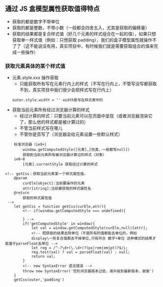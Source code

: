 ## 通过 JS 盒模型属性获取值得特点

- 获取的都是数字不带单位
- 获取的都是整数，不带小数（一般都会四舍五入，尤其是获取的偏移量）
- 获取的结果都是复合样式值（好几个元素的样式组合在一起的值），如果只想获取单一样式值（例如：只想获取 padding），我们的盒子模型属性就操作不了了（这不能说没有用，真实项目中，有时候我们就是需要获取组合的值来完成一些操作）

### 获取元素具体的某个样式值

- 元素.style.xxx 操作获取
  - 只能获取所有写在元素行内上的样式（不写在行内上，不管写没写都获取不到，真实项目中我们很少会把样式写在行内上）
  ```
  outer.style.width = '' width是写在样式表中的
  ```
- 获取当前元素所有经过浏览器计算的样式
  - 经过计算的样式：只要当前元素可以在页面中呈现（或者浏览器渲染它了，那么他的样式都是被计算过的）
  - 不管当前样式写在哪儿
  - 不管你是否写了（浏览器会给元素设置一些默认样式）

```
    标准浏览器（ie9+)
        window.getComputedStyle([元素],[伪类，一般都写null])
        获取到当前元素所有被浏览器计算过的样式（对象）
    ie6~8
        [元素].currentStyle 获取经过计算的样式
```

```
<!-- getCss：获取当前元素某一个样式属性值，
    @param
        curEle[object]:当前要操作的元素
        attr[string]:当前要获取的样式属性名
    @return
        获取的样式属性值
 -->
    let getCss = function getCss(curEle,attr){
        <!-- if(window.getComputedStyle === undefined){

        } -->
        if('getComputedStyle' in window){
            let val = window.getComputedStyle(curEle,null)[attr];
            <!-- 把获取的结果去除单位（不是所有的值都能去单位的，例如
            display\一些复合值都去不掉单位,只有符合 数字+单位 这种模式的结果才能基于parseFloat去单位 -->
            let reg = /^-?\d+(\.\d+)?(px|rem|em|pt)?$/i;
            reg.test(val) ? val = parseFloat(val) : null;
            return val;
        }
        <!-- new SyntaxError 语法错误 -->
        throw new SyntaxError('您的浏览器版本过低，请升级到最新版本，谢谢')
    }
    getCss(outer,'padding')
```
